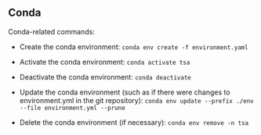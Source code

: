 ## Conda

Conda-related commands:

- Create the conda environment:
  `conda env create -f environment.yaml`

- Activate the conda environment:
  `conda activate tsa`

- Deactivate the conda environment:
  `conda deactivate`

- Update the conda environment (such as if there were changes to environment.yml in the git repository):
  `conda env update --prefix ./env --file environment.yml --prune`

- Delete the conda environment (if necessary):
  `conda env remove -n tsa`
